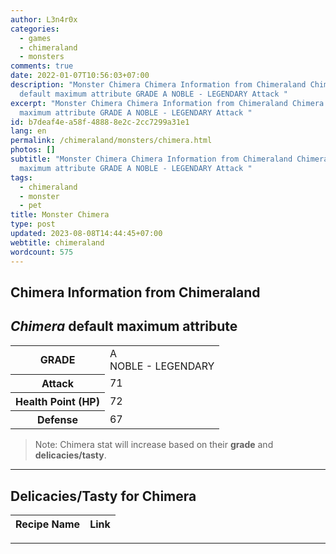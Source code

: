 ```yaml
---
author: L3n4r0x
categories:
  - games
  - chimeraland
  - monsters
comments: true
date: 2022-01-07T10:56:03+07:00
description: "Monster Chimera Chimera Information from Chimeraland Chimera
  default maximum attribute GRADE A NOBLE - LEGENDARY Attack "
excerpt: "Monster Chimera Chimera Information from Chimeraland Chimera default
  maximum attribute GRADE A NOBLE - LEGENDARY Attack "
id: b7deaf4e-a58f-4888-8e2c-2cc7299a31e1
lang: en
permalink: /chimeraland/monsters/chimera.html
photos: []
subtitle: "Monster Chimera Chimera Information from Chimeraland Chimera default
  maximum attribute GRADE A NOBLE - LEGENDARY Attack "
tags:
  - chimeraland
  - monster
  - pet
title: Monster Chimera
type: post
updated: 2023-08-08T14:44:45+07:00
webtitle: chimeraland
wordcount: 575
---
```


<link
  rel="stylesheet"
  href="https://rawcdn.githack.com/dimaslanjaka/Web-Manajemen/870a349/css/bootstrap-5-3-0-alpha3-wrapper.css"
/>
<section id="bootstrap-wrapper">
  <div data-bs-theme="dark">
    <h2>Chimera Information from Chimeraland</h2>
    <h2 id="attribute"><i>Chimera</i> default maximum attribute</h2>
    <div class="row">
      <div class="col mb-2">
        <div class="card">
          <div class="card-body">
            <table>
              <tr>
                <th>GRADE</th>
                <td>
                  A <br /><span class="text-warning">NOBLE - LEGENDARY</span>
                </td>
              </tr>
              <tr>
                <th>Attack</th>
                <td>71</td>
              </tr>
              <tr>
                <th>Health Point (HP)</th>
                <td>72</td>
              </tr>
              <tr>
                <th>Defense</th>
                <td>67</td>
              </tr>
            </table>
          </div>
        </div>
      </div>
    </div>
    <blockquote class="bd-callout bd-callout-warning">
      Note: Chimera stat will increase based on their <b>grade</b> and
      <b>delicacies/tasty</b>.
    </blockquote>
    <hr />
    <h2 id="delicacies">Delicacies/Tasty for Chimera</h2>
    <div class="card">
      <div class="card-body">
        <div class="table-responsive">
          <table class="table table-striped">
            <thead>
              <tr>
                <th>Recipe Name</th>
                <th>Link</th>
              </tr>
            </thead>
            <tbody></tbody>
          </table>
        </div>
      </div>
    </div>
    <hr />
  </div>
</section>